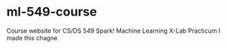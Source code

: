 # ml-549-course
Course website for CS/DS 549 Spark! Machine Learning X-Lab Practicum
I made this chagne
